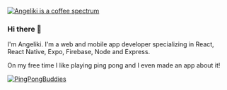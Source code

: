 
[![Angeliki is a coffee spectrum](https://www.dropbox.com/s/tutmtnlpf6yneoa/rainbow%20-%20da%20coffee%21%21%21.jpg?dl=0)](https://www.angelikipatrinou.com)

### Hi there 👋

I'm Angeliki. I'm a web and mobile app developer specializing in React, React Native, Expo, Firebase, Node and Express. 

On my free time I like playing ping pong and I even made an app about it! 

[![PingPongBuddies](https://www.dropbox.com/s/mmxevh3xl6r1yxy/logo-margin.png?dl=0)](https://www.PingPongBuddies.com)


<!--
**patrinoua/patrinoua** is a ✨ _special_ ✨ repository because its `README.md` (this file) appears on your GitHub profile.

Here are some ideas to get you started:

- 🔭 I’m currently working on ...
- 🌱 I’m currently learning ...
- 👯 I’m looking to collaborate on ...
- 🤔 I’m looking for help with ...
- 💬 Ask me about ...
- 📫 How to reach me: ...
- 😄 Pronouns: ...
- ⚡ Fun fact: ...
-->
